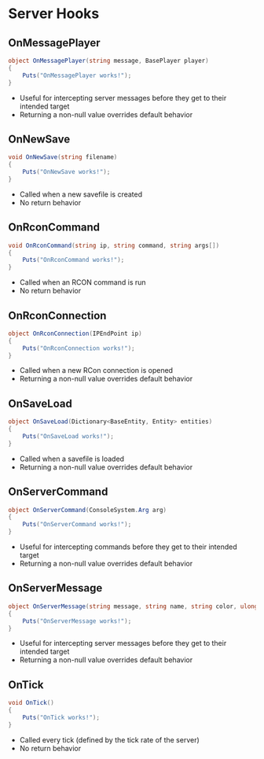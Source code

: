 # Server Hooks

## OnMessagePlayer

``` csharp
object OnMessagePlayer(string message, BasePlayer player)
{
    Puts("OnMessagePlayer works!");
}
```

 * Useful for intercepting server messages before they get to their intended target
 * Returning a non-null value overrides default behavior

## OnNewSave

``` csharp
void OnNewSave(string filename)
{
    Puts("OnNewSave works!");
}
```

 * Called when a new savefile is created
 * No return behavior

## OnRconCommand

``` csharp
void OnRconCommand(string ip, string command, string args[])
{
    Puts("OnRconCommand works!");
}
```

 * Called when an RCON command is run
 * No return behavior

## OnRconConnection

``` csharp
object OnRconConnection(IPEndPoint ip)
{
    Puts("OnRconConnection works!");
}
```

 * Called when a new RCon connection is opened
 * Returning a non-null value overrides default behavior

## OnSaveLoad

``` csharp
object OnSaveLoad(Dictionary<BaseEntity, Entity> entities)
{
    Puts("OnSaveLoad works!");
}
```

 * Called when a savefile is loaded
 * Returning a non-null value overrides default behavior

## OnServerCommand

``` csharp
object OnServerCommand(ConsoleSystem.Arg arg)
{
    Puts("OnServerCommand works!");
}
```

 * Useful for intercepting commands before they get to their intended target
 * Returning a non-null value overrides default behavior

## OnServerMessage

``` csharp
object OnServerMessage(string message, string name, string color, ulong id)
{
    Puts("OnServerMessage works!");
}
```

 * Useful for intercepting server messages before they get to their intended target
 * Returning a non-null value overrides default behavior

## OnTick

``` csharp
void OnTick()
{
    Puts("OnTick works!");
}
```

 * Called every tick (defined by the tick rate of the server)
 * No return behavior
